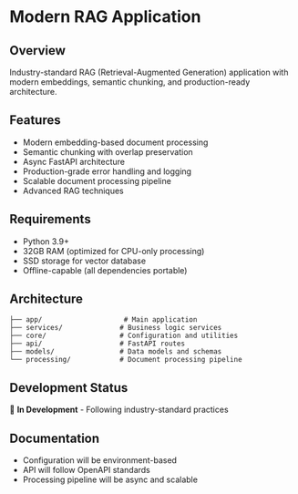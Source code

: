# Modern RAG Application

## Overview
Industry-standard RAG (Retrieval-Augmented Generation) application with modern embeddings, semantic chunking, and production-ready architecture.

## Features
- Modern embedding-based document processing
- Semantic chunking with overlap preservation
- Async FastAPI architecture
- Production-grade error handling and logging
- Scalable document processing pipeline
- Advanced RAG techniques

## Requirements
- Python 3.9+
- 32GB RAM (optimized for CPU-only processing)
- SSD storage for vector database
- Offline-capable (all dependencies portable)

## Architecture
```
├── app/                    # Main application
├── services/              # Business logic services  
├── core/                  # Configuration and utilities
├── api/                   # FastAPI routes
├── models/                # Data models and schemas
└── processing/            # Document processing pipeline
```

## Development Status
🚧 **In Development** - Following industry-standard practices

## Documentation
- Configuration will be environment-based
- API will follow OpenAPI standards
- Processing pipeline will be async and scalable
